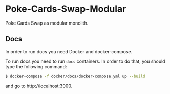 # Poke-Cards-Swap-Modular
Poke Cards Swap as modular monolith.

## Docs
In order to run docs you need Docker and docker-compose.

To run docs you need to run `docs` containers. In order to do that, you should type the following command:
```bash
$ docker-compose -f docker/docs/docker-compose.yml up --build
```
and go to http://localhost:3000.
